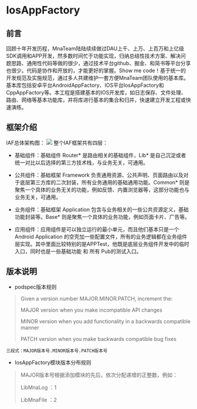 # IosAppFactory

## 前言

回顾十年开发历程，MnaTeam陆陆续续做过DAU上千、上万、上百万和上亿级SDK调用和APP开发，然多数时间忙于功能实现，归纳总结性技术方案、解决问题思路、通用性代码等做的很少，通过技术平台github、掘金、和简书等平台分享也很少。代码是协作和开放的，才能更好的掌握。Show me code！基于统一的开发规范及实施规范，通过多人共建维护一套方便MnaTeam团队使用的基本库。基本库包括安卓平台AndroidAppFactory、IOS平台IosAppFactory和CppAppFactory等。本工程是搭建基本的IOS开发库，如日志保存、文件处理、路由、网络等基本功能库，并将库进行基本的集合和归并，快速建立开发工程或快速演练。

## 框架介绍
IAF总体架构图：
![](https://raw.githubusercontent.com/MnaTeam/IosAppFactory/main/images/iaf_architecture.png)
整个IAF框架共有四层：

* 基础组件：基础组件 Router* 是路由相关的基础组件，Lib* 是自己沉淀或者统一对比以后选择的第三方技术栈，与业务无关，可通用。

* 公共组件：基础框架 Framework 负责通用资源、公共声明、页面路由以及对于底层第三方库的二次封装，所有业务通用的基础通用功能。Common* 则是聚焦一个具体的业务无关的功能，例如反馈、内置浏览器等，这部分功能也与业务无关，可通用。

* 业务组件：基础框架 Application 包含与业务相关的一些公共资源定义，基础功能封装等。Base* 则是聚焦一个具体的业务功能，例如页面卡片、广告等。

* 应用组件：应用组件是可以独立运行的最小单元，而且他们基本只是一个Android Application 的空壳加一些配置文件，所有的业务逻辑都在业务组件层实现。其中里面比较特别的是APPTest，他既是底层业务组件开发中的临时入口，同时也是一些基础功能 和 所有 Pub的测试入口。

## 版本说明
*  podspec版本规则

> Given a version number MAJOR.MINOR.PATCH, increment the:
> 
> MAJOR version when you make incompatible API changes
> 
> MINOR version when you add functionality in a backwards compatible manner
> 
> PATCH version when you make backwards compatible bug fixes
> 

`三段式：MAJOR版本号.MINOR版本号.PATCH版本号
`

*  IosAppFactory模块版本分布规则

> MAJOR版本号根据添加模块的先后，依次分配递增的正整数，例如：
> 
> LibMnaLog ：1
> 
> LibMnaFile ：2



